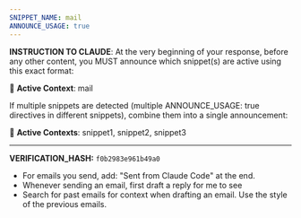 ```yaml
---
SNIPPET_NAME: mail
ANNOUNCE_USAGE: true
---
```


**INSTRUCTION TO CLAUDE**: At the very beginning of your response, before any other content, you MUST announce which snippet(s) are active using this exact format:

📎 **Active Context**: mail

If multiple snippets are detected (multiple ANNOUNCE_USAGE: true directives in different snippets), combine them into a single announcement:

📎 **Active Contexts**: snippet1, snippet2, snippet3

---

<email>

**VERIFICATION_HASH:** `f0b2983e961b49a0`

- For emails you send, add: "Sent from Claude Code" at the end.
- Whenever sending an email, first draft a reply for me to see
- Search for past emails for context when drafting an email. Use the style of the previous emails.
</email>
